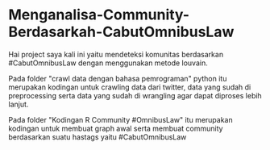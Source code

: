 # Menganalisa-Community-Berdasarkah-CabutOmnibusLaw

Hai project saya kali ini yaitu mendeteksi komunitas berdasarkan #CabutOmnibusLaw dengan menggunakan metode louvain. 

Pada folder "crawl data dengan bahasa pemrograman" python 
itu merupakan kodingan untuk crawling data dari twitter, data yang sudah di preprocessing serta data yang sudah di wrangling agar dapat diproses lebih lanjut.

Pada folder "Kodingan R Community #OmnibusLaw" itu merupakan kodingan untuk membuat graph awal serta membuat community berdasarkan suatu hastags yaitu #CabutOmnibusLaw
